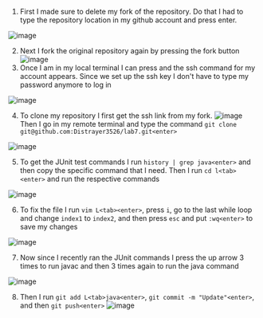 1. First I made sure to delete my fork of the repository. Do that I had to type the repository location in my github account and press enter. 

![image](https://user-images.githubusercontent.com/62564887/221060171-d79c8d3a-1595-4bf4-97cf-22770c63bc7f.png)

2. Next I fork the original repository again by pressing the fork button
![image](https://user-images.githubusercontent.com/62564887/221060336-e8d83544-e4d3-4c49-95ae-828a06844cb4.png)
3. Once I am in my local terminal I can press <up> and the ssh command for my account appears. Since we set up the ssh key I don't have to type my password anymore to log in
  
![image](https://user-images.githubusercontent.com/62564887/221060885-387181bb-7727-43ed-bc8f-39bcfffa947e.png)
  
4. To clone my repository I first get the ssh link from my fork. 
![image](https://user-images.githubusercontent.com/62564887/221061113-47a3f0f0-11ea-4ca5-872d-ee86a3c7a6b9.png)
Then I go in my remote terminal and type the command `git clone git@github.com:Distrayer3526/lab7.git<enter>`
  
![image](https://user-images.githubusercontent.com/62564887/221061295-c28ae89a-2d12-4685-a275-5d7ba44ed09d.png)
  
5. To get the JUnit test commands I run `history | grep java<enter>` and then copy the specific command that I need. Then I run `cd l<tab><enter>` and run the respective commands
  
![image](https://user-images.githubusercontent.com/62564887/221061923-ff2844c2-a78d-4be9-b2bd-0bb1a2b0d4e5.png)
  
6. To fix the file I run `vim L<tab><enter>`, press `i`, go to the last while loop and change `index1` to `index2`, and then press `esc` and put `:wq<enter>` to save my changes
  
![image](https://user-images.githubusercontent.com/62564887/221062450-b2556b0b-2231-4d26-bad6-7352ea242db6.png)
  
7. Now since I recently ran the JUnit commands I press the up arrow 3 times to run javac and then 3 times again to run the java command
  
![image](https://user-images.githubusercontent.com/62564887/221062714-e49f8abe-36e5-45bc-8517-791bc254be69.png)
  
8. Then I run `git add L<tab>java<enter>`, `git commit -m "Update"<enter>`, and then `git push<enter>`
![image](https://user-images.githubusercontent.com/62564887/221063062-e4925420-96a5-4edf-9e4f-01a41fec4d4e.png)

